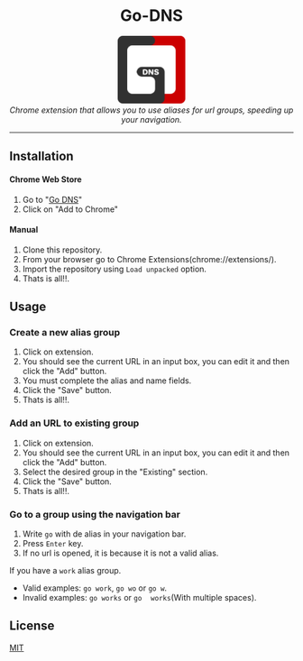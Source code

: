 <h1 align="center">Go-DNS</h1>

<p align="center">
  <img src="assets/logo128.png" width="120px" height="120px"/>
  <br>
  <i>Chrome extension that allows you to use aliases for url groups, speeding up your navigation.</i>
  <br>
</p>

<hr>

## Installation

#### Chrome Web Store
1. Go to "[Go DNS](https://chrome.google.com/webstore/detail/go-dns/gfgllcofgdoicdjoecgbbdiddjmhlbpf)"
2. Click on "Add to Chrome"

#### Manual
1. Clone this repository.
2. From your browser go to Chrome Extensions(chrome://extensions/).
3. Import the repository using ``Load unpacked`` option.
4. Thats is all!!.

## Usage

### Create a new alias group
1. Click on extension.
2. You should see the current URL in an input box, you can edit it and then click the "Add" button.
3. You must complete the alias and name fields.
4. Click the "Save" button.
5. Thats is all!!.

### Add an URL to existing group
1. Click on extension.
2. You should see the current URL in an input box, you can edit it and then click the "Add" button.
3. Select the desired group in the "Existing" section.
4. Click the "Save" button.
5. Thats is all!!.

### Go to a group using the navigation bar
1. Write ``go`` with de alias in your navigation bar.
2. Press ``Enter`` key.
3. If no url is opened, it is because it is not a valid alias. 

If you have a ``work`` alias group.
- Valid examples: ``go work``, ``go wo`` or ``go w``.
- Invalid examples: ``go works`` or ``go``&nbsp;&nbsp;&nbsp;&nbsp;``works``(With multiple spaces).

## License

[MIT](https://choosealicense.com/licenses/mit/)
